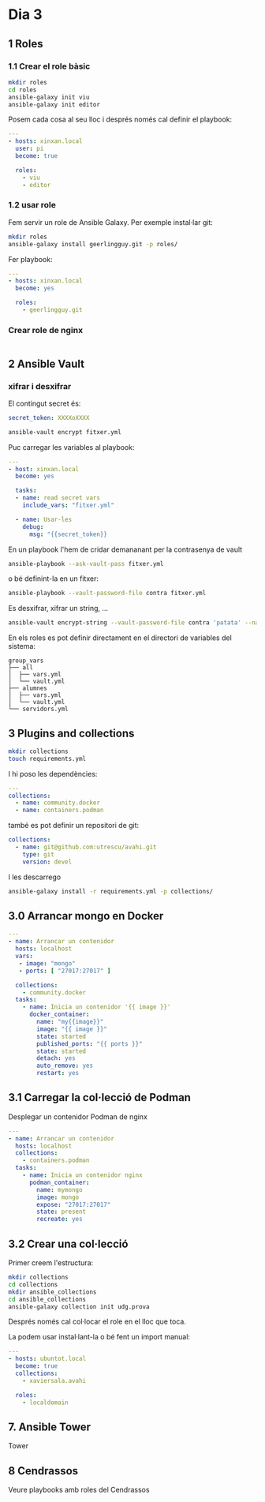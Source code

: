 # Dia 3

## 1 Roles

### 1.1 Crear el role bàsic

```bash
mkdir roles
cd roles
ansible-galaxy init viu
ansible-galaxy init editor
```

Posem cada cosa al seu lloc i després només cal definir el playbook:

```yaml
---
- hosts: xinxan.local
  user: pi
  become: true

  roles:
    - viu
    - editor
```

### 1.2 usar role

Fem servir un role de Ansible Galaxy. Per exemple instal·lar git:

```bash
mkdir roles
ansible-galaxy install geerlingguy.git -p roles/
```

Fer playbook:

```yaml
---
- hosts: xinxan.local
  become: yes

  roles:
    - geerlingguy.git
```

### Crear role de nginx

```bash

```

## 2 Ansible Vault

### xifrar i desxifrar

El contingut secret és:

```yaml
secret_token: XXXXoXXXX
```

```bash
ansible-vault encrypt fitxer.yml
```

Puc carregar les variables al playbook:

```yaml
---
- host: xinxan.local
  become: yes

  tasks:
  - name: read secret vars
    include_vars: "fitxer.yml"

  - name: Usar-les
    debug:
      msg: "{{secret_token}}
```

En un playbook l'hem de cridar demananant per la contrasenya de vault

```bash
ansible-playbook --ask-vault-pass fitxer.yml
```

o bé definint-la en un fitxer:

```bash
ansible-playbook --vault-password-file contra fitxer.yml
```

Es desxifrar, xifrar un string, ...

```bash
ansible-vault encrypt-string --vault-password-file contra 'patata' --name 'var'
```

En els roles es pot definir directament en el directori de variables del sistema:

```text
group_vars
├── all
│  ├── vars.yml
│  └── vault.yml
├── alumnes
│  ├── vars.yml
│  └── vault.yml
└── servidors.yml
```

## 3 Plugins and collections

```bash
mkdir collections
touch requirements.yml
```

I hi poso les dependències:

```yaml
---
collections:
  - name: community.docker
  - name: containers.podman
```

també es pot definir un repositori de git:

```yaml
collections:
  - name: git@github.com:utrescu/avahi.git
    type: git
    version: devel
```

I les descarrego

```bash
ansible-galaxy install -r requirements.yml -p collections/
```

## 3.0 Arrancar mongo en Docker

```yaml
---
- name: Arrancar un contenidor
  hosts: localhost
  vars:
   - image: "mongo"
   - ports: [ "27017:27017" ]

  collections:
    - community.docker
  tasks:
    - name: Inicia un contenidor '{{ image }}'
      docker_container:
        name: "my{{image}}"
        image: "{{ image }}"
        state: started
        published_ports: "{{ ports }}"
        state: started
        detach: yes
        auto_remove: yes
        restart: yes
```

## 3.1 Carregar la col·lecció de Podman

Desplegar un contenidor Podman de nginx

```yaml
---
- name: Arrancar un contenidor
  hosts: localhost
  collections:
    - containers.podman
  tasks:
    - name: Inicia un contenidor nginx
      podman_container:
        name: mymongo
        image: mongo
        expose: "27017:27017"
        state: present
        recreate: yes
```

## 3.2 Crear una col·lecció

Primer creem l'estructura:

```bash
mkdir collections
cd collections
mkdir ansible_collections
cd ansible_collections
ansible-galaxy collection init udg.prova
```

Després només cal col·locar el role en el lloc que toca.

La podem usar instal·lant-la o bé fent un import manual:

```yaml
---
- hosts: ubuntot.local
  become: true
  collections:
    - xaviersala.avahi

  roles:
    - localdomain
```

## 7. Ansible Tower

Tower

## 8 Cendrassos

Veure playbooks amb roles del Cendrassos
